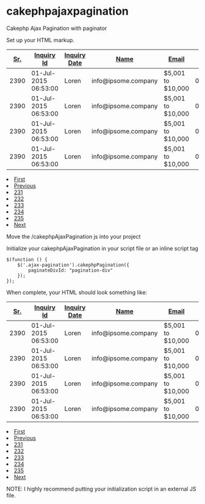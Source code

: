 # cakephpajaxpagination
Cakephp Ajax Pagination with paginator

Set up your HTML markup.

<table class="ajax-pagination">
    <thead>
        <tr>
            <th><a href="#">Sr. <i class="icon-sort"></i></a></th>
            <th><a href="#">Inquiry Id <i class="icon-sort"></i></a></th>
            <th><a href="#" class="desc">Inquiry Date <i class="icon-sort-up"></i></a></th>
            <th><a href="#">Name <i class="icon-sort"></i></a></th>
            <th><a href="#">Email <i class="icon-sort"></i></a></th>
            <th><a href="#">Budget <i class="icon-sort"></i></a></th>
            <th><a href="#">Contact No <i class="icon-sort"></i></a></th>
        </tr>
    </thead>
    <tbody>                            
        <tr>
            <td>2390</td>                                    
            <td>01-Jul-2015 06:53:00</td>
            <td>Loren</td>
            <td>info@ipsome.company</td>
            <td>$5,001 to $10,000</td>
            <td>0061390188150</td>
            <td>Loren</td>              
        </tr>
        <tr>
            <td>2390</td>                                    
            <td>01-Jul-2015 06:53:00</td>
            <td>Loren</td>
            <td>info@ipsome.company</td>
            <td>$5,001 to $10,000</td>
            <td>0061390188150</td>
            <td>Loren</td>              
        </tr><tr>
            <td>2390</td>                                    
            <td>01-Jul-2015 06:53:00</td>
            <td>Loren</td>
            <td>info@ipsome.company</td>
            <td>$5,001 to $10,000</td>
            <td>0061390188150</td>
            <td>Loren</td>              
        </tr>
        <tr>
            <td>2390</td>                                    
            <td>01-Jul-2015 06:53:00</td>
            <td>Loren</td>
            <td>info@ipsome.company</td>
            <td>$5,001 to $10,000</td>
            <td>0061390188150</td>
            <td>Loren</td>              
        </tr>
    </tbody>
</table>
<div id="pagination-div">
    <div id="pagination-div">
        <div class="m-pagination">
            <div class="paging">
                <li class="first">
                    <a href="#">First</a>
                </li>
                <li class="prev">
                    <a href="#" rel="prev">Previous</a>
                </li>
                <li>
                    <a href="#">231</a>
                </li>
                <li>
                    <a href="#">232</a>
                </li>
                <li>
                    <a href="#">233</a>
                </li>
                <li>
                    <a href="#">234</a>
                </li>
                <li>
                    <a href="#">235</a>
                </li>
                <li class="next disabled">
                    <a href="">Next</a>
                </li>
            </div>
        </div>                    
    </div>
</div>

Move the /cakephpAjaxPagination js into your project

Initialize your cakephpAjaxPagination in your script file or an inline script tag

    $(function () {
        $('.ajax-pagination').cakephpPagination({
            paginateDivId: "pagination-div"
        });
    });
    
When complete, your HTML should look something like:

<html>
    <head>
        <script type="text/javascript" src="//code.jquery.com/jquery-1.11.0.min.js"></script>
        <script type="text/javascript" src="cakephpAjaxPagination.js"></script>
    </head>
    <body>
        <table class="ajax-pagination">
            <thead>
                <tr>
                    <th><a href="#">Sr. <i class="icon-sort"></i></a></th>
                    <th><a href="#">Inquiry Id <i class="icon-sort"></i></a></th>
                    <th><a href="#" class="desc">Inquiry Date <i class="icon-sort-up"></i></a></th>
                    <th><a href="#">Name <i class="icon-sort"></i></a></th>
                    <th><a href="#">Email <i class="icon-sort"></i></a></th>
                    <th><a href="#">Budget <i class="icon-sort"></i></a></th>
                    <th><a href="#">Contact No <i class="icon-sort"></i></a></th>
                </tr>
            </thead>
            <tbody>                            
                <tr>
                    <td>2390</td>                                    
                    <td>01-Jul-2015 06:53:00</td>
                    <td>Loren</td>
                    <td>info@ipsome.company</td>
                    <td>$5,001 to $10,000</td>
                    <td>0061390188150</td>
                    <td>Loren</td>              
                </tr>
                <tr>
                    <td>2390</td>                                    
                    <td>01-Jul-2015 06:53:00</td>
                    <td>Loren</td>
                    <td>info@ipsome.company</td>
                    <td>$5,001 to $10,000</td>
                    <td>0061390188150</td>
                    <td>Loren</td>              
                </tr><tr>
                    <td>2390</td>                                    
                    <td>01-Jul-2015 06:53:00</td>
                    <td>Loren</td>
                    <td>info@ipsome.company</td>
                    <td>$5,001 to $10,000</td>
                    <td>0061390188150</td>
                    <td>Loren</td>              
                </tr>
                <tr>
                    <td>2390</td>                                    
                    <td>01-Jul-2015 06:53:00</td>
                    <td>Loren</td>
                    <td>info@ipsome.company</td>
                    <td>$5,001 to $10,000</td>
                    <td>0061390188150</td>
                    <td>Loren</td>              
                </tr>
            </tbody>
        </table>
        <div id="pagination-div">
            <div id="pagination-div">
                <div class="m-pagination">
                    <div class="paging">
                        <li class="first">
                            <a href="#">First</a>
                        </li>
                        <li class="prev">
                            <a href="#" rel="prev">Previous</a>
                        </li>
                        <li>
                            <a href="#">231</a>
                        </li>
                        <li>
                            <a href="#">232</a>
                        </li>
                        <li>
                            <a href="#">233</a>
                        </li>
                        <li>
                            <a href="#">234</a>
                        </li>
                        <li>
                            <a href="#">235</a>
                        </li>
                        <li class="next disabled">
                            <a href="">Next</a>
                        </li>
                    </div>
                </div>                    
            </div>
        </div>
        <script>
            $(function () {
                $('.ajax-pagination').cakephpPagination({
                    paginateDivId: "pagination-div"
                });
            });
        </script>
    </body>
</html>

NOTE: I highly recommend putting your initialization script in an external JS file.

